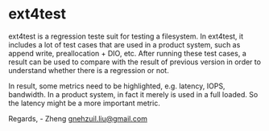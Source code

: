 ext4test
========

ext4test is a regression teste suit for testing a filesystem.  In ext4test, it
includes a lot of test cases that are used in a product system, such as append
write, preallocation + DIO, etc.  After running these test cases, a result can
be used to compare with the result of previous version in order to understand
whether there is a regression or not.

In result, some metrics need to be highlighted, e.g. latency, IOPS, bandwidth.
In a product system, in fact it merely is used in a full loaded.  So the latency
might be a more important metric.

Regards,
						- Zheng
						<gnehzuil.liu@gmail.com>
